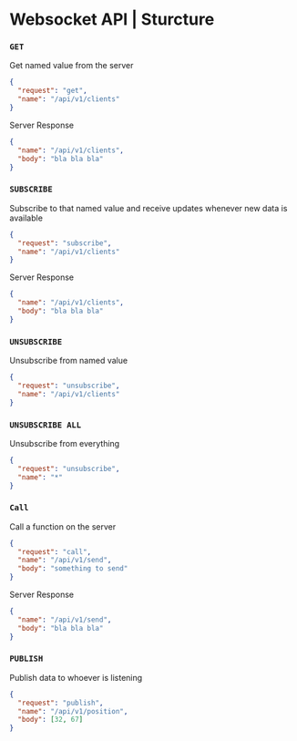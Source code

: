 # Websocket API | Sturcture

### `GET`

Get named value from the server

```json
{
  "request": "get",
  "name": "/api/v1/clients"
}
```

Server Response

```json
{
  "name": "/api/v1/clients",
  "body": "bla bla bla"
}
```

### `SUBSCRIBE`

Subscribe to that named value and receive updates whenever new data is available

```json
{
  "request": "subscribe",
  "name": "/api/v1/clients"
}
```

Server Response

```json
{
  "name": "/api/v1/clients",
  "body": "bla bla bla"
}
```

### `UNSUBSCRIBE`

Unsubscribe from named value

```json
{
  "request": "unsubscribe",
  "name": "/api/v1/clients"
}
```

### `UNSUBSCRIBE ALL`

Unsubscribe from everything

```json
{
  "request": "unsubscribe",
  "name": "*"
}
```

### `Call`

Call a function on the server

```json
{
  "request": "call",
  "name": "/api/v1/send",
  "body": "something to send"
}
```

Server Response

```json
{
  "name": "/api/v1/send",
  "body": "bla bla bla"
}
```

### `PUBLISH`

Publish data to whoever is listening

```json
{
  "request": "publish",
  "name": "/api/v1/position",
  "body": [32, 67]
}
```
